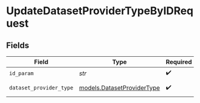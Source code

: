# UpdateDatasetProviderTypeByIDRequest


## Fields

| Field                                                          | Type                                                           | Required                                                       | Description                                                    |
| -------------------------------------------------------------- | -------------------------------------------------------------- | -------------------------------------------------------------- | -------------------------------------------------------------- |
| `id_param`                                                     | *str*                                                          | :heavy_check_mark:                                             | Unique ID to PATCH                                             |
| `dataset_provider_type`                                        | [models.DatasetProviderType](../models/datasetprovidertype.md) | :heavy_check_mark:                                             | DatasetProviderType object to be updated                       |
